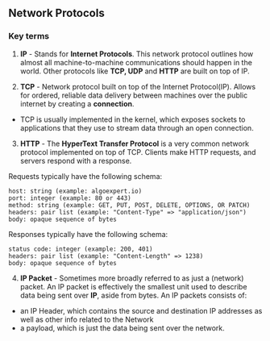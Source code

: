 ## Network Protocols

### Key terms
1. <strong>IP</strong> - Stands for <strong>Internet Protocols</strong>. This network protocol outlines how almost all machine-to-machine communications should happen in the world. Other protocols like <strong> TCP, UDP</strong> and <strong>HTTP</strong> are built on top of IP.

2. <strong>TCP</strong> - Network protocol built on top of the Internet Protocol(IP). Allows for ordered, reliable data delivery between machines over the public internet by creating a <strong>connection</strong>.
- TCP is usually implemented in the kernel, which exposes sockets to applications that they use to stream data through an open connection.

3. <strong>HTTP</strong> - The <strong>HyperText Transfer Protocol</strong> is a very common network protocol implemented on top of TCP. Clients make HTTP requests, and servers respond with a response.

Requests typically have the following schema:

```
host: string (example: algoexpert.io)
port: integer (example: 80 or 443)
method: string (example: GET, PUT, POST, DELETE, OPTIONS, OR PATCH)
headers: pair list (example: "Content-Type" => "application/json")
body: opaque sequence of bytes
```

Responses typically have the following schema:

```
status code: integer (example: 200, 401)
headers: pair list (example: "Content-Length" => 1238)
body: opaque sequence of bytes
```

4. <strong>IP Packet</strong> - Sometimes more broadly referred to as just a (network) packet. An IP packet is effectively the smallest unit used to describe data being sent over <strong>IP</strong>, aside from bytes. An IP packets consists of:
- an IP Header, which contains the source and destination IP addresses as well as other info related to the Network
- a payload, which is just the data being sent over the network.

